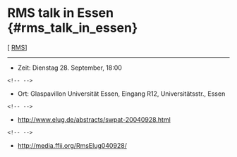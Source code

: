# RMS talk in Essen {#rms_talk_in_essen}

\[ [ RMS](SwpatrmsEn "wikilink")\]

------------------------------------------------------------------------

-   Zeit: Dienstag 28. September, 18:00

```{=html}
<!-- -->
```
-   Ort: Glaspavillon Universität Essen, Eingang R12, Universitätsstr.,
    Essen

```{=html}
<!-- -->
```
-   <http://www.elug.de/abstracts/swpat-20040928.html>

```{=html}
<!-- -->
```
-   <http://media.ffii.org/RmsElug040928/>
